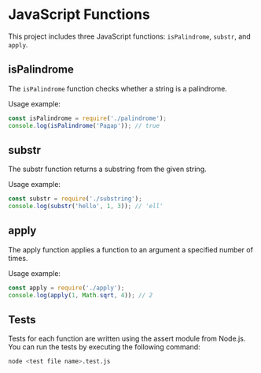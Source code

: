 # JavaScript Functions

This project includes three JavaScript functions: `isPalindrome`, `substr`, and `apply`.

## isPalindrome

The `isPalindrome` function checks whether a string is a palindrome.

Usage example:

```javascript
const isPalindrome = require('./palindrome');
console.log(isPalindrome('Радар')); // true
```

## substr

The substr function returns a substring from the given string.

Usage example:

```javascript
const substr = require('./substring');
console.log(substr('hello', 1, 3)); // 'ell'
```

## apply

The apply function applies a function to an argument a specified number of times.

Usage example:

```javascript
const apply = require('./apply');
console.log(apply(1, Math.sqrt, 4)); // 2
```

## Tests

Tests for each function are written using the assert module from Node.js. You can run the tests by executing the following command:

```bash
node <test file name>.test.js
```